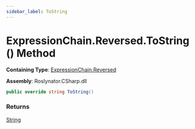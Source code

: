 ```yaml
---
sidebar_label: ToString
---
```


# ExpressionChain\.Reversed\.ToString\(\) Method

**Containing Type**: [ExpressionChain.Reversed](../index.md)

**Assembly**: Roslynator\.CSharp\.dll

```csharp
public override string ToString()
```

### Returns

[String](https://docs.microsoft.com/en-us/dotnet/api/system.string)


